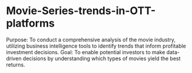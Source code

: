 # Movie-Series-trends-in-OTT-platforms
Purpose: To conduct a comprehensive analysis of the movie industry, utilizing business intelligence tools to identify trends that inform profitable investment decisions.  Goal: To enable potential investors to make data-driven decisions by understanding which types of movies yield the best returns.
